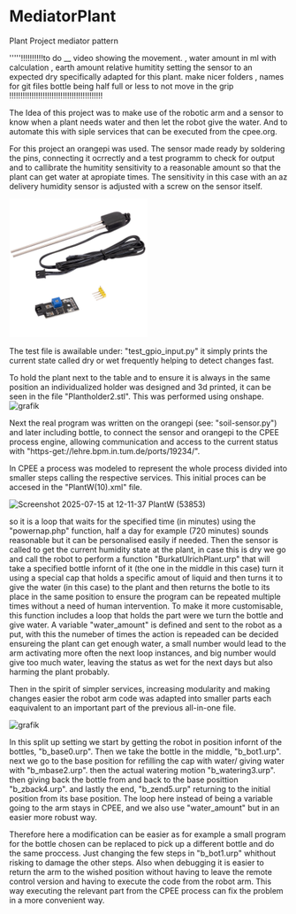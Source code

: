 # MediatorPlant
Plant Project mediator pattern

'''''!!!!!!!!!!to do __ video showing the movement. ,  water amount in ml with calculation , earth amount relative humitity setting the sensor to an expected dry specifically adapted for this plant. make nicer folders , names for git files  bottle being half full or less to not move in the grip
!!!!!!!!!!!!!!!!!!!!!!!!!!!!!!!!!!!!!!!!!!

 The Idea of this project was to make use of the robotic arm and a sensor to know when a plant needs water and then let the robot give the water. And to automate this with siple services that can be executed from the cpee.org.

 For this project an orangepi was used. The sensor made ready by soldering the pins, connecting it ocrrectly and a test programm to check for output and to callibrate the humitity sensitivity to a reasonable amount so that the plant can get water at apropiate times. The sensitivity in this case with an az delivery humidity sensor is adjusted with a screw on the sensor itself.
 
<img src="https://github.com/DrJohn17/MediatorPlant/blob/main/bodenfeuchtesensor-pflanzen-feuchte-messgerat-mit-korrosionsbestandiger-sonde-kompatibel-mit-arduino-und-raspberry-pi-331653.jpg" width="250" />

  The test file is awailable under: "test_gpio_input.py" it simply prints the current state called dry or wet frequently helping to detect changes fast.

 To hold the plant next to the table and to ensure it is always in the same position an individualized holder was designed and 3d printed, it can be seen in the file "Plantholder2.stl". This was performed using onshape.
 <img width="350" height="300" alt="grafik" src="https://github.com/user-attachments/assets/66c4ef1e-2bdc-4d81-92c0-947b41ae0b04" />


 Next the real program was written on the orangepi (see: "soil-sensor.py") and later including bottle, to connect the sensor and orangepi to the CPEE process engine, allowing communication and access to the current status with "https-get://lehre.bpm.in.tum.de/ports/19234/".

 In CPEE a process was modeled to represent the whole process divided into smaller steps calling the respective services. This initial proces can be accesed in the "PlantW(10).xml" file. 

 <img width="300" height="400" alt="Screenshot 2025-07-15 at 12-11-37 PlantW (53853)" src="https://github.com/user-attachments/assets/91a9f896-d2c6-465d-9d9c-7250d8fa1e8b" />

 so it is a loop that waits for the specified time (in minutes) using the "powernap.php" function, half a day for example (720 minutes) sounds reasonable but it can be personalised easily if needed. Then the sensor is called to get the current humidity state at the plant, in case this is dry we go and call the robot to perform a function "BurkatUlrichPlant.urp" that will take a specified bottle infornt of it (the one in the middle in this case) turn it using a special cap that holds a specific amout of liquid and then turns it  to give the water (in this case) to the plant and then returns the botle to its place in the same position to ensure the program can be repeated multiple times without a need of human intervention. To make it more customisable, this function includes a loop that holds the part were we turn the bottle and give water. A variable "water_amount" is defined and sent to the robot as a put, with this the numeber of times the action is repeaded can be decided ensureing the plant can get enough water, a small number would lead to the arm activating more often the next loop instances, and big number would give too much water, leaving the status as wet for the next days but also harming the plant probably. 

 Then in the spirit of simpler services, increasing modularity and making changes easier the robot arm code was adapted into smaller parts each eaquivalent to an important part of the previous all-in-one file. 

<img width="289" height="422" alt="grafik" src="https://github.com/user-attachments/assets/8169890b-fea5-4615-a0ff-21dd562c5140" />

 In this split up setting we start by getting the robot in position infornt of the bottles, "b_base0.urp".
 Then we take the bottle in the middle, "b_bot1.urp".     
 next we go to the base position for refilling the cap with water/ giving water with "b_mbase2.urp".
 then the actual watering motion "b_watering3.urp".
 then giving back the bottle from and back to the base posittion "b_zback4.urp".
 and lastly the end, "b_zend5.urp" returning to the initial position from its base position.
The loop here instead of being a variable going to the arm stays in CPEE, and we also use "water_amount" but in an easier more robust way.

 Therefore here a modification can be easier as for example a small program for the bottle chosen can be replaced to pick up a different bottle and do the same proccess. Just changing the few steps in "b_bot1.urp" whithout risking to damage the other steps. Also when debugging it is easier to return the arm to the wished position without having to leave the remote control version and having to execute the code from the robot arm. This way executing the relevant part from the CPEE process can fix the problem in a more convenient way.  


